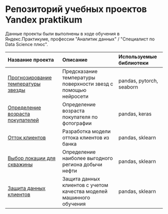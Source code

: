# Репозиторий учебных проектов Yandex praktikum
Данные проекты были выполнены в ходе обучения в Яндекс.Практикуме, профессии "Аналитик данных" / "Специалист по Data Science плюс".

| Название проекта | Описание | Используемые библиотеки | 
| :---------------------- | :---------------------- | :---------------------- |
| [Прогнозирование температуры звезды](star_temperatures)| Предсказание температуры поверхности звезд с помощью нейросети | pandas, pytorch, seaborn|
| [Определение возраста покупателей](customer_age)| Определение возраста покупателя по фотографии | pandas, keras|
| [Отток клиентов](bank_client_loss)|Разработка модели оттока клиентов из банка|pandas, sklearn|
| [Выбор локации для скважины](oil_wells)| Определение наиболее выгодного региона добычи нефти | pandas, sklearn|
| [Защита данных клиентов](data_protection) | Защита данных клиентов с учетом качества моделей машинного обучения | pandas, sklearn| 
